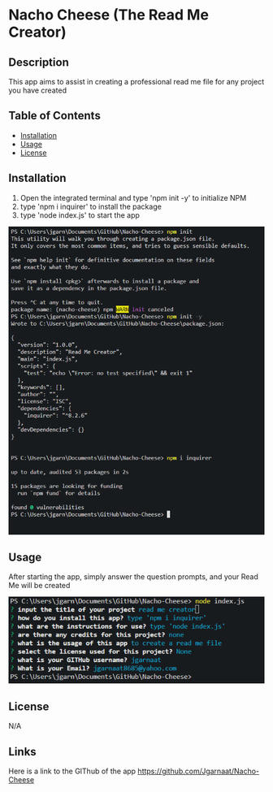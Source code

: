 # Nacho Cheese (The Read Me Creator)

## Description

This app aims to assist in creating a professional read me file for any project you have created

## Table of Contents

- [Installation](#installation)
- [Usage](#usage)
- [License](#license)

## Installation

1. Open the integrated terminal and type 'npm init -y' to initialize NPM
2. type 'npm i inquirer' to install the package
3. type 'node index.js' to start the app

![Alt text](Images/Install.png)

## Usage

After starting the app, simply answer the question prompts, and your Read Me will be created

![Alt text](Images/Questions.png)

## License

N/A

## Links

Here is a link to the GIThub of the app
https://github.com/Jgarnaat/Nacho-Cheese